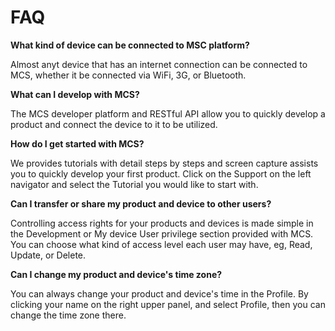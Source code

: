 # FAQ

**What kind of device can be connected to MSC platform?**

Almost anyt device that has an internet connection can be connected to MCS, whether it be connected via WiFi, 3G, or Bluetooth.

**What can I develop with MCS?**

The MCS developer platform and RESTful API allow you to quickly develop a product and connect the device to it to be utilized.

**How do I get started with MCS?**

We provides tutorials with detail steps by steps and screen capture assists you to quickly develop your first product. Click on the Support on the left navigator and select the Tutorial you would like to start with.

**Can I transfer or share my product and device to other users?**

Controlling access rights for your products and devices is made simple in the Development or My device User privilege section provided with MCS. You can choose what kind of access level each user may have, eg, Read, Update, or Delete.



**Can I change my product and device's time zone?**

You can always change your product and device's time in the Profile. By clicking your name on the right upper panel, and select Profile, then you can change the time zone there.
